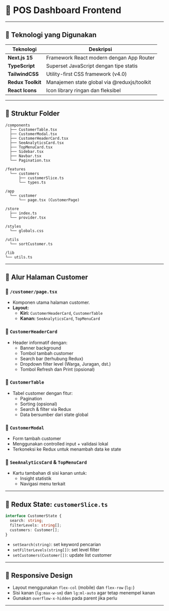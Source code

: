 # 📘 POS Dashboard Frontend

---

## 📌 Teknologi yang Digunakan

| Teknologi      | Deskripsi                                      |
| -------------- | ---------------------------------------------- |
| **Next.js 15** | Framework React modern dengan App Router       |
| **TypeScript** | Superset JavaScript dengan tipe statis         |
| **TailwindCSS**| Utility-first CSS framework (v4.0)             |
| **Redux Toolkit** | Manajemen state global via @reduxjs/toolkit |
| **React Icons** | Icon library ringan dan fleksibel            |

---

## 🧱 Struktur Folder

```
/components
  ├── CustomerTable.tsx
  ├── CustomerModal.tsx
  ├── CustomerHeaderCard.tsx
  ├── SeeAnalyticsCard.tsx
  ├── TopMenuCard.tsx
  ├── Sidebar.tsx
  ├── Navbar.tsx
  └── Pagination.tsx

/features
  └── customers
      ├── customerSlice.ts
      └── types.ts

/app
  └── customer
      └── page.tsx (CustomerPage)

/store
  ├── index.ts
  └── provider.tsx

/styles
  └── globals.css

/utils
  └── sortCustomer.ts

/lib
└── utils.ts
```

---

## 🧭 Alur Halaman Customer

### 🔹 `/customer/page.tsx`
- Komponen utama halaman customer.
- **Layout:**
  - **Kiri:** `CustomerHeaderCard`, `CustomerTable`
  - **Kanan:** `SeeAnalyticsCard`, `TopMenuCard`

### 🔹 `CustomerHeaderCard`
- Header informatif dengan:
  - Banner background
  - Tombol tambah customer
  - Search bar (terhubung Redux)
  - Dropdown filter level (Warga, Juragan, dst.)
  - Tombol Refresh dan Print (opsional)

### 🔹 `CustomerTable`
- Tabel customer dengan fitur:
  - Pagination
  - Sorting (opsional)
  - Search & filter via Redux
  - Data bersumber dari state global

### 🔹 `CustomerModal`
- Form tambah customer
- Menggunakan controlled input + validasi lokal
- Terkoneksi ke Redux untuk menambah data ke state

### 🔹 `SeeAnalyticsCard` & `TopMenuCard`
- Kartu tambahan di sisi kanan untuk:
  - Insight statistik
  - Navigasi menu terkait

---

## 🔧 Redux State: `customerSlice.ts`

```ts
interface CustomerState {
  search: string;
  filterLevels: string[];
  customers: Customer[];
}
```

- `setSearch(string)`: set keyword pencarian
- `setFilterLevels(string[])`: set level filter
- `setCustomers(Customer[])`: update list customer

---

## 📱 Responsive Design

- Layout menggunakan `flex-col` (mobile) dan `flex-row` (`lg:`)
- Sisi kanan (`lg:max-w-sm`) dan `lg:ml-auto` agar tetap menempel kanan
- Gunakan `overflow-x-hidden` pada parent jika perlu

---
